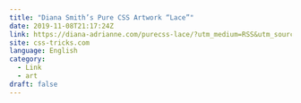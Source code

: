 ```yaml
---
title: "Diana Smith’s Pure CSS Artwork “Lace”"
date: 2019-11-08T21:17:24Z
link: https://diana-adrianne.com/purecss-lace/?utm_medium=RSS&utm_source=news.12bit.vn
site: css-tricks.com
language: English
category:
  - Link
  - art
draft: false
---
```

